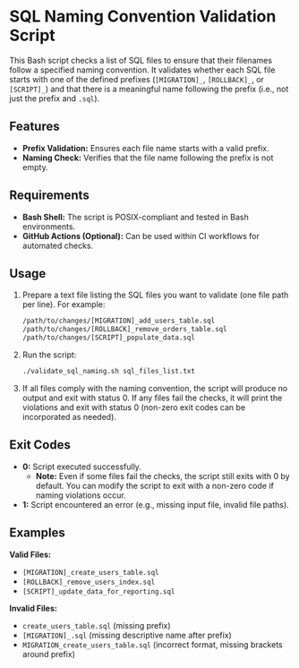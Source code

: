 # SQL Naming Convention Validation Script

This Bash script checks a list of SQL files to ensure that their filenames follow a specified naming convention. It validates whether each SQL file starts with one of the defined prefixes (`[MIGRATION]_`, `[ROLLBACK]_`, or `[SCRIPT]_`) and that there is a meaningful name following the prefix (i.e., not just the prefix and `.sql`).

## Features

- **Prefix Validation:** Ensures each file name starts with a valid prefix.
- **Naming Check:** Verifies that the file name following the prefix is not empty.

## Requirements

- **Bash Shell:** The script is POSIX-compliant and tested in Bash environments.
- **GitHub Actions (Optional):** Can be used within CI workflows for automated checks.

## Usage

1. Prepare a text file listing the SQL files you want to validate (one file path per line). For example:
   ```txt
   /path/to/changes/[MIGRATION]_add_users_table.sql
   /path/to/changes/[ROLLBACK]_remove_orders_table.sql
   /path/to/changes/[SCRIPT]_populate_data.sql
   ```

2. Run the script:
   ```bash
   ./validate_sql_naming.sh sql_files_list.txt
   ```

3. If all files comply with the naming convention, the script will produce no output and exit with status 0. If any files fail the checks, it will print the violations and exit with status 0 (non-zero exit codes can be incorporated as needed).

## Exit Codes

- **0:** Script executed successfully.  
  - **Note:** Even if some files fail the checks, the script still exits with 0 by default. You can modify the script to exit with a non-zero code if naming violations occur.
- **1:** Script encountered an error (e.g., missing input file, invalid file paths).

## Examples

**Valid Files:**
- `[MIGRATION]_create_users_table.sql`
- `[ROLLBACK]_remove_users_index.sql`
- `[SCRIPT]_update_data_for_reporting.sql`

**Invalid Files:**
- `create_users_table.sql` (missing prefix)
- `[MIGRATION]_.sql` (missing descriptive name after prefix)
- `MIGRATION_create_users_table.sql` (incorrect format, missing brackets around prefix)